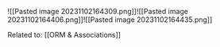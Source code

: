 ![[Pasted image 20231102164309.png]]![[Pasted image 20231102164406.png]]![[Pasted image 20231102164435.png]]

Related to: [[ORM & Associations]]